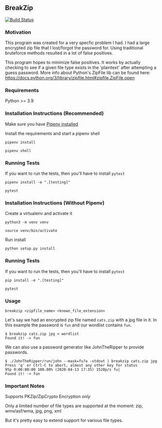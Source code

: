 ## BreakZip

[![Build Status](https://travis-ci.org/cwithmichael/breakzip.svg?branch=master)](https://travis-ci.org/cwithmichael/breakzip)


### Motivation
This program was created for a very specfic problem I had. I had a large encrypted zip file that I lost/forgot the password for. Using traditional bruteforce methods resulted in a lot of false positives.

This program hopes to minimize false positives. It works by actually checking to see if a given file type exists in the 'plaintext' after attempting a guess password.
More info about Python's ZipFile lib can be found here:
https://docs.python.org/3/library/zipfile.html#zipfile.ZipFile.open

### Requirements
Python >= 3.9

### Installation Instructions (Recommended)
Make sure you have [Pipenv installed](https://pipenv.pypa.io/en/latest/#install-pipenv-today)

Install the requirements and start a pipenv shell

`pipenv install` 

`pipenv shell`


### Running Tests

If you want to run the tests, then you'll have to install `pytest`

`pipenv install -e ".[testing]"`

`pytest`


### Installation Instructions (Without Pipenv)
Create a virtualenv and activate it 

`python3 -m venv venv`

`source venv/bin/activate` 

Run install

`python setup.py install`


### Running Tests

If you want to run the tests, then you'll have to install `pytest`

`pip install -e ".[testing]"`

`pytest`


### Usage
`breakzip <zipfile_name> <known_file_extension>`

Let's say we had an encrypted zip file named `cats.zip` with a jpg file in it.
In this example the password is `fun` and our wordlist contains `fun`.

```
$ breakzip cats.zip jpg < wordlist
Found it! -> fun
```

We can also use a password generator like JohnTheRipper to provide passwords.

```
$ ./JohnTheRipper/run/john --mask=fu?a -stdout | breakzip cats.zip jpg
Press 'q' or Ctrl-C to abort, almost any other key for status
95p 0:00:00:00 100.00% (2020-04-13 17:35) 1520p/s fu|
Found it! -> fun
```

### Important Notes
Supports PKZip/ZipCrypto Encryption _only_

Only a limited number of file types are supported at the moment: zip, wmv/asf/wma, jpg, png, xml

But it's pretty easy to extend support for various file types.
